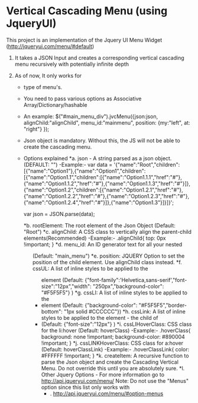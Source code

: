 Vertical Cascading Menu (using JqueryUI)
=======================

This project is an implementation of the Jquery UI Menu Widget (http://jqueryui.com/menu/#default)

1. It takes a JSON Input and creates a corresponding vertical cascading menu recursively with potentially infinite depth
2. As of now, It only works for <ul><li> type of menu's.
3. You need to pass various options as Associative Array/Dictionary/hashable
4. An example:
   $("#main_menu_div").jvcMenu({json:json,
				alignChild:"alignChild",
				menu_id:"mainmenu",
				position: {my:"left", at: "right"}
			      });
5. Json object is mandatory. Without this, the JS will not be able to create the cascading menu.
5. Options explained
   *a. json - A string parsed as a json object.(DEFAULT: "")
      -Example:- 
      var data = '{"name":"Root","children":[{"name":"Option1"},{"name":"Option1","children":[{"name":"Option1.1","children":[{"name":"Option1.1.1","href":"#"},{"name":"Option1.1.2","href":"#"},{"name":"Option1.1.3","href":"#"}]},{"name":"Option1.2","children":[{"name":"Option1.2.1","href":"#"},{"name":"Option1.2.2","href":"#"},{"name":"Option1.2.3","href":"#"},{"name":"Option1.2.4","href":"#"}]},{"name":"Option1.3"}]}]}';

      var json = JSON.parse(data);
  
   *b. rootElement: The root element of the Json Object (Default: "Root")
   *c. alignChild: A CSS class to vertically align the parent-child elements(Recommended)
      -Example:-
            .alignChild{
                top: 0px !important;
            }
   *d. menu_id: An ID generator text for all your nested <ul>(Default: "main_menu")
   *e. position: JQUERY Option to set the position of the child element. Use alignChild class instead.
   *f. cssUL: A list of inline styles to be applied to the <ul> element
      (Default: {"font-family":'Helvetica,sans-serif',"font-size":"12px","width": "250px","background-color": "#F5F5F5"} )
   *g. cssLI:  A list of inline styles to be applied to the <li> element
      (Default: {"background-color": "#F5F5F5","border-bottom": "1px solid #CCCCCC"})
   *h. cssLink: A list of inline styles to be applied to the <a> element - the child of <li>
      (Default: {"font-size":"12px"} )
   *i. cssLIHoverClass: CSS class for the li:hover (Default: hoverClass)
      -Example:-
            .hoverClass{
                background: none !important;
                background-color: #890004 !important;
            }
   *j. cssLINKHoverClass: CSS class for a:hover (Default: hoverClassLink)
      -Example:-
            .hoverClassLink{
                color: #FFFFFF !important;
            }
   *k. createItem: A recursive function to parse the Json object and create the Cascading Vertical Menu. Do not override this until you are absolutely sure.
   *l. Other Jquery Options - For more information go to http://api.jqueryui.com/menu/
      Note: Do not use the "Menus" option since this list only works with <ul><li>. http://api.jqueryui.com/menu/#option-menus     
